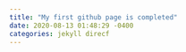 ```yaml
---
title: "My first github page is completed"
date: 2020-08-13 01:48:29 -0400
categories: jekyll direcf
---
```

